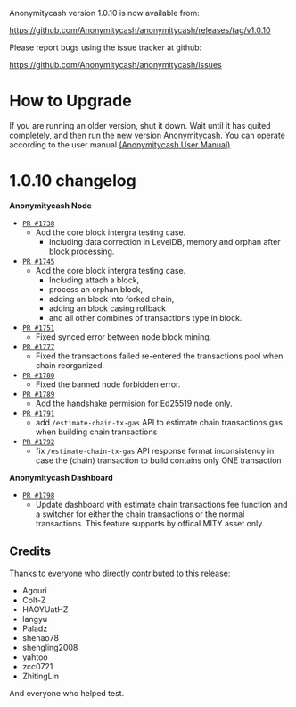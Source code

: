 Anonymitycash version 1.0.10 is now available from:

  https://github.com/Anonymitycash/anonymitycash/releases/tag/v1.0.10


Please report bugs using the issue tracker at github:

  https://github.com/Anonymitycash/anonymitycash/issues

How to Upgrade
===============

If you are running an older version, shut it down. Wait until it has quited completely, and then run the new version Anonymitycash.
You can operate according to the user manual.[(Anonymitycash User Manual)](https://anonymityswap.com/wp-content/themes/freddo/images/wallet/AnonymitycashUsermanualV1.0_en.pdf)


1.0.10 changelog
================
__Anonymitycash Node__

+ [`PR #1738`](https://github.com/Anonymitycash/anonymitycash/pull/1738)
    - Add the core block intergra testing case. 
        - Including data correction in LevelDB, memory and orphan after block processing.
+ [`PR #1745`](https://github.com/Anonymitycash/anonymitycash/pull/1745) 
    - Add the core block intergra testing case. 
        - Including attach a block, 
        - process an orphan block, 
        - adding an block into forked chain,
        - adding an block casing rollback
        - and all other combines of transactions type in block.
+ [`PR #1751`](https://github.com/Anonymitycash/anonymitycash/pull/1751)
    - Fixed synced error between node block mining. 
+ [`PR #1777`](https://github.com/Anonymitycash/anonymitycash/pull/1777)
    - Fixed the transactions failed re-entered the transactions pool when chain reorganized.
+ [`PR #1780`](https://github.com/Anonymitycash/anonymitycash/pull/1780) 
    - Fixed the banned node forbidden error.
+ [`PR #1789`](https://github.com/Anonymitycash/anonymitycash/pull/1789)
    - Add the handshake permision for Ed25519 node only.
+ [`PR #1791`](https://github.com/Anonymitycash/anonymitycash/pull/1791)
    - add `/estimate-chain-tx-gas` API to estimate chain transactions gas when building chain transactions 
+ [`PR #1792`](https://github.com/Anonymitycash/anonymitycash/pull/1792) 
    - fix `/estimate-chain-tx-gas` API response format inconsistency in case the (chain) transaction to build contains only ONE transaction

__Anonymitycash Dashboard__

+ [`PR #1798`](https://github.com/Anonymitycash/anonymitycash/pull/1798) 
    - Update dashboard with estimate chain transactions fee function and a switcher for either the chain transactions or the normal transactions. This feature supports by offical MITY asset only.

Credits
--------

Thanks to everyone who directly contributed to this release:

- Agouri
- Colt-Z
- HAOYUatHZ
- langyu
- Paladz
- shenao78
- shengling2008
- yahtoo
- zcc0721
- ZhitingLin

And everyone who helped test.
